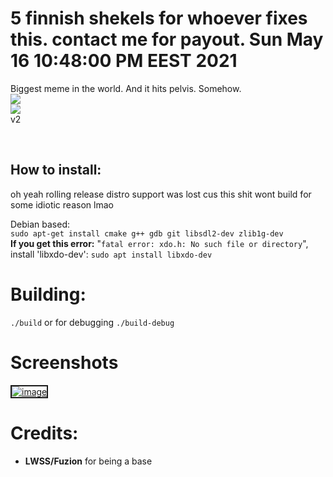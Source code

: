 <p align="center">
  <h1>5 finnish shekels for whoever fixes this. contact me for payout. Sun May 16 10:48:00 PM EEST 2021</h1>
  Biggest meme in the world. And it hits pelvis. Somehow. <br>
  <img src="https://flat.badgen.net/badge/VAC/Undetected./green?icon=terminal"><br>
<img src="https://i.ibb.co/YjHMLYd/niggatoni.png"><br>v2
</p> <br>

## How to install: <br>

oh yeah rolling release distro support was lost cus this shit wont build for some idiotic reason lmao <br>

Debian based: <br>
```sudo apt-get install cmake g++ gdb git libsdl2-dev zlib1g-dev```<br> 
  **If you get this error:** "`fatal error: xdo.h: No such file or directory`", install 'libxdo-dev': ```sudo apt install libxdo-dev```


# Building:
```./build```
or for debugging
```./build-debug```

# Screenshots
<a href="https://ibb.co/Y7hMcPr"><img src="https://i.ibb.co/MD74cZX/image.png" alt="image" border="2"></a>



# Credits:
- **LWSS/Fuzion** for being a base
